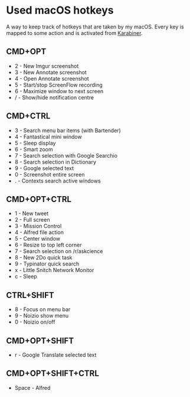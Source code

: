 # Used macOS hotkeys

A way to keep track of hotkeys that are taken by my macOS. Every key is mapped to some action and is activated from [Karabiner](../macOS/apps/karabiner/karabiner.md).

## CMD+OPT

- 2 - New Imgur screenshot
- 3 - New Annotate screenshot
- 4 - Open Annotate screenshot
- 5 - Start/stop ScreenFlow recording
- 6 - Maximize window to next screen
- / - Show/hide notification centre

## CMD+CTRL

- 3 - Search menu bar items (with Bartender)
- 4 - Fantastical mini window
- 5 - Sleep display
- 6 - Smart zoom
- 7 - Search selection with Google Searchio
- 8 - Search selection in Dictionary
- 9 - Google selected text
- 0 - Screenshot entire screen
- . - Contexts search active windows

## CMD+OPT+CTRL

- 1 - New tweet
- 2 - Full screen
- 3 - Mission Control
- 4 - Alfred file action
- 5 - Center window
- 6 - Resize to top left corner
- 7 - Search selection on /r/askcience
- 8 - New 2Do quick task
- 9 - Typinator quick search
- x - Little Snitch Network Monitor
- c - Sleep

## CTRL+SHIFT

- 8 - Focus on menu bar
- 9 - Noizio show menu
- 0 - Noizio on/off

## CMD+OPT+SHIFT

- r - Google Translate selected text

## CMD+OPT+SHIFT+CTRL

- Space - Alfred
